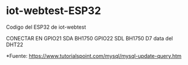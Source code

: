 # iot-webtest-ESP32
Codigo del ESP32 de iot-webtest

CONECTAR EN
GPIO21 SDA BH1750
GPIO22 SDL BH1750
D7 data del DHT22


*Fuente: https://www.tutorialspoint.com/mysql/mysql-update-query.htm
